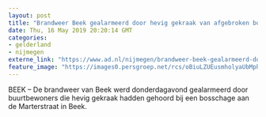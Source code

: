 ```yaml
---
layout: post
title: "Brandweer Beek gealarmeerd door hevig gekraak van afgebroken boomtak"
date: Thu, 16 May 2019 20:20:14 GMT
categories: 
- gelderland 
- nijmegen 
externe_link: "https://www.ad.nl/nijmegen/brandweer-beek-gealarmeerd-door-hevig-gekraak-van-afgebroken-boomtak~ab252865/"
feature_image: "https://images0.persgroep.net/rcs/oBiuLZUEusmholyaUbMph0IWjxc/diocontent/148556956/_fitwidth/400/?appId=21791a8992982cd8da851550a453bd7f&quality=0.7"
---
```


BEEK – De brandweer van Beek werd donderdagavond gealarmeerd door buurtbewoners die hevig gekraak hadden gehoord bij een bosschage aan de Marterstraat in Beek.
